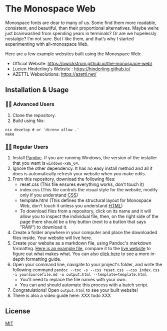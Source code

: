 # The Monospace Web

Monospace fonts are dear to many of us. Some find them more readable, consistent, and beautiful, than their proportional alternatives. Maybe we’re just brainwashed from spending years in terminals? Or are we hopelessly nostalgic? I’m not sure. But I like them, and that’s why I started experimenting with all-monospace Web.

Here are a few example websites built using the Monospace Web:
* Official Website: https://owickstrom.github.io/the-monospace-web/
* Lucien Hinderling's Website : https://hinderling.github.io/
* AZETTL Websolutions: https://azettl.net/

## Installation & Usage

### 👩‍💻 Advanced Users
1. Clone the repository.
2. Build using Nix:
```
nix develop # or `direnv allow .`
make
```

### [🙍‍♂️](https://pbs.twimg.com/media/GYWlOmEXQAA9nWF?format=png&name=small) <!-- + People won't notice that the emoji is a link, makes for a good easter egg + --> Regular Users
1. Install [Pandoc](https://pandoc.org/). If you are running Windows, the version of the installer that you want is `windows-x86_64`.
2. Ignore the other dependency. It has no easy install method and all it does is automatically refresh your website when you make edits.
3. From this repository, download the following files:
	* reset.css (This file ensures everything works, don't touch it)
	* index.css (This file controls the visual style for the website, modify only if you understand [CSS](https://www.youtube.com/watch?v=OEV8gMkCHXQ))
	* template.html (This defines the structural layout for Monospace Web, don't touch it unless you understand [HTML](https://www.youtube.com/watch?v=ok-plXXHlWw))
	* To download files from a repository, click on its name and it will allow you to inspect the individual file, then, on the right side of the page there should be a tiny button (next to a button that says "RAW") to download it.
4.  Create a folder anywhere in your computer and place the downloaded files inside. Your website will live here.
5. Create your website as a markdown file, using Pandoc's markdown formattng. [Here is an example file](https://raw.githubusercontent.com/owickstrom/the-monospace-web/refs/heads/main/index.md), compare it to the [live website](https://owickstrom.github.io/the-monospace-web/) to figure out what makes what. You can also [click here](https://garrettgman.github.io/rmarkdown/authoring_pandoc_markdown.html) to see a more in-depth formatting guide.
6. Open your command line, navigate to your project's folder, and write the following command `pandoc --toc -s --css reset.css --css index.css -i yoursourcefile.md -o output.html --template=template.html`
	* You'll need to replace the file names with your own.
	* You can and should automate this process with a batch script.
7. Congratulations! Open `output.html` to see your built website!
8. There is also a video guide here: XXX todo XXX

## License

[MIT](LICENSE.md)
